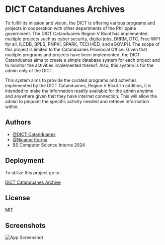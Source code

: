 
# DICT Catanduanes Archives

To fulfill its mission and vision, the DICT is offering various programs and projects in cooperation with other departments of the Philippine government. The DICT Catanduanes Region V Bicol has implemented multiple projects such as cyber security, digital jobs, DRRM, DTC, Free WIFI for all, ILCDB, BPLS, PNPKI, SPARK, TECH4ED, and eGOV.PH. The scope of this project is limited to the Catanduanes Provincial Office. Given that multiple programs and projects have been implemented, the DICT Catanduanes aims to create a simple database system for each project and to monitor the activities implemented thereof. Also, this system is for the admin only of the DICT.

This system aims to provide the curated programs and activities implemented by the DICT Catanduanes, Region V Bicol.  In addition, it is intended to make the information readily available for the admin anytime and anywhere given that they have internet connection. This will allow the admin to pinpoint the specific activity needed and retrieve information within. 


## Authors

- [@DICT Catanduanes](https://www.github.com/dict-catanduanes)
- [@Nicanor Itorma](https://www.github.com/nicoitorma)
- BS Computer Science Interns 2024


## Deployment

To utilize this project go to:

[DICT Catanduanes Archive](https://dict-catanduanes.github.io/archives/)


## License

[MIT](https://choosealicense.com/licenses/mit/)


## Screenshots

![App Screenshot](https://firebasestorage.googleapis.com/v0/b/dict-cat-archives.appspot.com/o/dict.png?alt=media&token=61975a70-ced9-4e40-90e6-b763ed8184f6)

